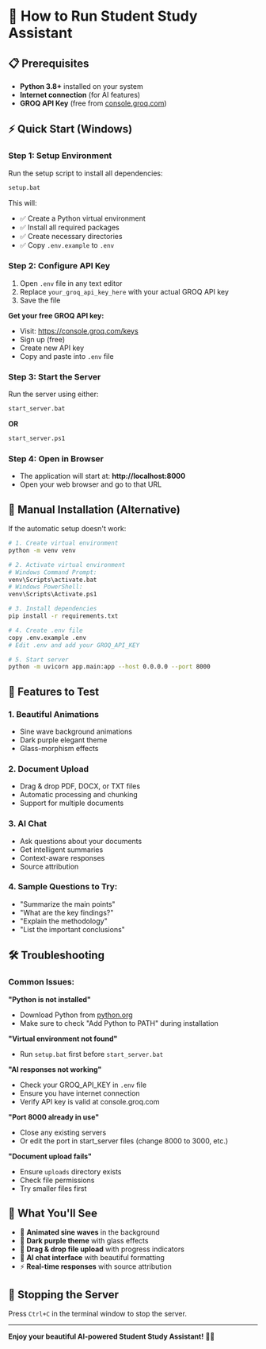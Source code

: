 # 🚀 How to Run Student Study Assistant

## 📋 Prerequisites
- **Python 3.8+** installed on your system
- **Internet connection** (for AI features)
- **GROQ API Key** (free from [console.groq.com](https://console.groq.com/keys))

## ⚡ Quick Start (Windows)

### Step 1: Setup Environment
Run the setup script to install all dependencies:
```bash
setup.bat
```
This will:
- ✅ Create a Python virtual environment
- ✅ Install all required packages
- ✅ Create necessary directories
- ✅ Copy `.env.example` to `.env`

### Step 2: Configure API Key
1. Open `.env` file in any text editor
2. Replace `your_groq_api_key_here` with your actual GROQ API key
3. Save the file

**Get your free GROQ API key:**
- Visit: https://console.groq.com/keys
- Sign up (free)
- Create new API key
- Copy and paste into `.env` file

### Step 3: Start the Server
Run the server using either:
```bash
start_server.bat
```
**OR**
```bash
start_server.ps1
```

### Step 4: Open in Browser
- The application will start at: **http://localhost:8000**
- Open your web browser and go to that URL

## 🎯 Manual Installation (Alternative)

If the automatic setup doesn't work:

```bash
# 1. Create virtual environment
python -m venv venv

# 2. Activate virtual environment
# Windows Command Prompt:
venv\Scripts\activate.bat
# Windows PowerShell:
venv\Scripts\Activate.ps1

# 3. Install dependencies
pip install -r requirements.txt

# 4. Create .env file
copy .env.example .env
# Edit .env and add your GROQ_API_KEY

# 5. Start server
python -m uvicorn app.main:app --host 0.0.0.0 --port 8000
```

## 🌟 Features to Test

### 1. **Beautiful Animations**
- Sine wave background animations
- Dark purple elegant theme
- Glass-morphism effects

### 2. **Document Upload**
- Drag & drop PDF, DOCX, or TXT files
- Automatic processing and chunking
- Support for multiple documents

### 3. **AI Chat**
- Ask questions about your documents
- Get intelligent summaries
- Context-aware responses
- Source attribution

### 4. **Sample Questions to Try:**
- "Summarize the main points"
- "What are the key findings?"
- "Explain the methodology"
- "List the important conclusions"

## 🛠️ Troubleshooting

### Common Issues:

**"Python is not installed"**
- Download Python from [python.org](https://python.org)
- Make sure to check "Add Python to PATH" during installation

**"Virtual environment not found"**
- Run `setup.bat` first before `start_server.bat`

**"AI responses not working"**
- Check your GROQ_API_KEY in `.env` file
- Ensure you have internet connection
- Verify API key is valid at console.groq.com

**"Port 8000 already in use"**
- Close any existing servers
- Or edit the port in start_server files (change 8000 to 3000, etc.)

**"Document upload fails"**
- Ensure `uploads` directory exists
- Check file permissions
- Try smaller files first

## 🎨 What You'll See

- 🌊 **Animated sine waves** in the background
- 💜 **Dark purple theme** with glass effects
- 📄 **Drag & drop file upload** with progress indicators
- 💬 **AI chat interface** with beautiful formatting
- ⚡ **Real-time responses** with source attribution

## 🔄 Stopping the Server

Press `Ctrl+C` in the terminal window to stop the server.

---

**Enjoy your beautiful AI-powered Student Study Assistant!** 🎉✨